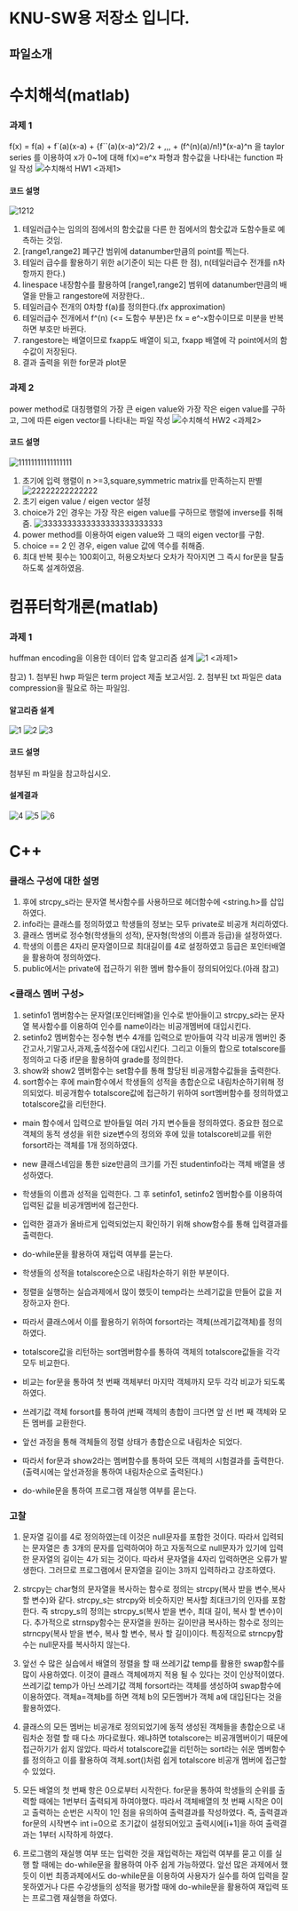 # KNU-SW용 저장소 입니다.

## 파일소개
# 수치해석(matlab)
### 과제 1
f(x) = f(a) + f`(a)(x-a) + {f``(a)(x-a)^2}/2 + ,,, + (f^(n)(a)/n!)*(x-a)^n 을 taylor series 를 이용하여 x가 0~1에 대해 f(x)=e^x 파형과 함수값을 나타내는 function 파일 작성
![수치해석 HW1](https://user-images.githubusercontent.com/58419421/69967248-5a55c880-155b-11ea-8592-59db7021296e.jpg)
<과제1>

#### 코드 설명
![1212](https://user-images.githubusercontent.com/58419421/69969718-4c567680-1560-11ea-9193-dca16e0552b8.jpg)
1) 테일러급수는 임의의 점에서의 함숫값을 다른 한 점에서의 함숫값과 도함수들로 예측하는 것임.
2) [range1,range2] 폐구간 범위에 datanumber만큼의 point를 찍는다.
3) 테일러 급수를 활용하기 위한 a(기준이 되는 다른 한 점), n(테일러급수 전개를 n차항까지 한다.)
4) linespace 내장함수를 활용하여 [range1,range2] 범위에 datanumber만큼의 배열을 만들고 rangestore에 저장한다..
5) 테일러급수 전개의 0차항 f(a)를 정의한다.(fx approximation)
6) 테일러급수 전개에서 f^(n) (<= 도함수 부분)은 fx = e^-x함수이므로 미분을 반복하면 부호만 바뀐다.
7) rangestore는 배열이므로 fxapp도 배열이 되고, fxapp 배열에 각 point에서의 함수값이 저장된다.
8) 결과 출력을 위한 for문과 plot문



### 과제 2
power method로 대칭행렬의 가장 큰 eigen value와 가장 작은 eigen value를 구하고, 그에 따른 eigen vector를 나타내는 파일 작성
![수치해석 HW2](https://user-images.githubusercontent.com/58419421/69967246-59bd3200-155b-11ea-8a82-05beb741cc29.jpg)
<과제2>

#### 코드 설명
![11111111111111111](https://user-images.githubusercontent.com/58419421/69970444-9b50db80-1561-11ea-89e9-320eb51ef7db.jpg)
1) 초기에 입력 행렬이 n >=3,square,symmetric matrix를 만족하는지 판별
![22222222222222](https://user-images.githubusercontent.com/58419421/69970445-9b50db80-1561-11ea-83f2-a2bee75c217e.jpg)
2) 초기 eigen value / eigen vector 설정
3) choice가 2인 경우는 가장 작은 eigen value를 구하므로 행렬에 inverse를 취해줌.
![3333333333333333333333333](https://user-images.githubusercontent.com/58419421/69970446-9be97200-1561-11ea-8455-181529358dfd.jpg)
4) power method를 이용하여 eigen value와 그 때의 eigen vector를 구함.
5) choice == 2 인 경우, eigen value 값에 역수를 취해줌.
6) 최대 반복 횟수는 100회이고, 허용오차보다 오차가 작아지면 그 즉시 for문을 탈출하도록 설계하였음.



# 컴퓨터학개론(matlab)
### 과제 1
huffman encoding을 이용한 데이터 압축 알고리즘 설계
![1](https://user-images.githubusercontent.com/58419421/69968484-dcdf8780-155d-11ea-9709-1880eb5487c0.jpg)
<과제1>

참고) 1. 첨부된 hwp 파일은 term project 제출 보고서임.
      2. 첨부된 txt 파일은 data compression을 필요로 하는 파일임. 

#### 알고리즘 설계
![1](https://user-images.githubusercontent.com/58419421/69973225-7c087d00-1566-11ea-9c8b-d9b8e6e2d858.jpg)
![2](https://user-images.githubusercontent.com/58419421/69973224-7c087d00-1566-11ea-9228-7961126c441a.jpg)
![3](https://user-images.githubusercontent.com/58419421/69973227-7c087d00-1566-11ea-9c61-86ecb94bce10.jpg)

#### 코드 설명
첨부된 m 파일을 참고하십시오.

#### 설계결과
![4](https://user-images.githubusercontent.com/58419421/69973228-7ca11380-1566-11ea-94a5-5083e73b6655.jpg)
![5](https://user-images.githubusercontent.com/58419421/69973229-7ca11380-1566-11ea-8464-451f3960f302.jpg)
![6](https://user-images.githubusercontent.com/58419421/69973532-fdf8a600-1566-11ea-8532-ea89f58529a6.jpg)


# C++
### 클래스 구성에 대한 설명
1) 후에 strcpy_s라는 문자열 복사함수를 사용하므로 헤더함수에 <string.h>를 삽입하였다.
2) info라는 클래스를 정의하였고 학생들의 정보는 모두 private로 비공개 처리하였다. 
3) 클래스 멤버로 정수형(학생들의 성적), 문자형(학생의 이름과 등급)을 설정하였다.
4) 학생의 이름은 4자리 문자열이므로 최대길이를 4로 설정하였고 등급은 포인터배열을 활용하여 정의하였다.
5) public에서는 private에 접근하기 위한 멤버 함수들이 정의되어있다.(아래 참고)

### <클래스 멤버 구성>
1. setinfo1 멤버함수는 문자열(포인터배열)을 인수로 받아들이고 strcpy_s라는 문자열 복사함수를 이용하여 인수를 name이라는 비공개멤버에 대입시킨다.
2. setinfo2 멤버함수는 정수형 변수 4개를 입력으로 받아들여 각각 비공개 멤버인 중간고사,기말고사,과제,출석점수에 대입시킨다. 그리고 이들의 합으로 totalscore를 정의하고 다중 if문을 활용하여 grade를 정의한다.
3. show와 show2 멤버함수는 set함수를 통해 할당된 비공개함수값들을 출력한다.
4. sort함수는 후에 main함수에서 학생들의 성적을 총합순으로 내림차순하기위해 정의되었다. 비공개함수 totalscore값에 접근하기 위하여 sort멤버함수를 정의하였고 totalscore값을 리턴한다.

- main 함수에서 입력으로 받아들일 여러 가지 변수들을 정의하였다. 중요한 점으로 객체의 동적 생성을 위한 size변수의 정의와 후에 있을 totalscore비교를 위한 forsort라는 객체를 1개 정의하였다.
- new 클래스네임을 통한 size만큼의 크기를 가진 studentinfo라는 객체 배열을 생성하였다.

- 학생들의 이름과 성적을 입력한다. 그 후 setinfo1, setinfo2 멤버함수를 이용하여 입력된 값을 비공개멤버에 접근한다.
- 입력한 결과가 올바르게 입력되었는지 확인하기 위해 show함수를 통해 입력결과를 출력한다.
- do-while문을 활용하여 재입력 여부를 묻는다.

- 학생들의 성적을 totalscore순으로 내림차순하기 위한 부분이다.
- 정렬을 실행하는 실습과제에서 많이 했듯이 temp라는 쓰레기값을 만들어 값을 저장하고자 한다.
- 따라서 클래스에서 이를 활용하기 위하여 forsort라는 객체(쓰레기값객체)를 정의하였다.
- totalscore값을 리턴하는 sort멤버함수를 통하여 객체의 totalscore값들을 각각 모두 비교한다.
- 비교는 for문을 통하여 첫 번째 객체부터 마지막 객체까지 모두 각각 비교가 되도록 하였다. 
- 쓰레기값 객체 forsort를 통하여 j번째 객체의 총합이 크다면 앞 선 I번 째 객체와 모든 멤버를 교환한다.

- 앞선 과정을 통해 객체들의 정렬 상태가 총합순으로 내림차순 되었다.
- 따라서 for문과 show2라는 멤버함수를 통하여 모든 객체의 시험결과를 출력한다.(출력시에는 앞선과정을 통하여 내림차순으로 출력된다.)
- do-while문을 통하여 프로그램 재실행 여부를 묻는다.

### 고찰
1. 문자열 길이를 4로 정의하였는데 이것은 null문자를 포함한 것이다. 따라서 입력되는 문자열은 총 3개의 문자를 입력하여야 하고 자동적으로 null문자가 있기에 입력한 문자열의 길이는 4가 되는 것이다. 따라서 문자열을 4자리 입력하면은 오류가 발생한다. 그러므로 프로그램에서 문자열을 길이는 3까지 입력하라고 강조하였다.

2. strcpy는 char형의 문자열을 복사하는 함수로 정의는 strcpy(복사 받을 변수,복사 할 변수)와 같다. strcpy_s는 strcpy와 비슷하지만 복사할 최대크기의 인자를 포함한다. 즉 strcpy_s의 정의는 strcpy_s(복사 받을 변수, 최대 길이, 복사 할 변수)이다. 추가적으로 strnspy함수는 문자열을 원하는 길이만큼 복사하는 함수로 정의는 strncpy(복사 받을 변수, 복사 할 변수, 복사 할 길이)이다. 특징적으로 strncpy함수는 null문자를 복사하지 않는다.

3. 앞선 수 많은 실습에서 배열의 정렬을 할 때 쓰레기값 temp를 활용한 swap함수를 많이 사용하였다. 이것이 클래스 객체에까지 적용 될 수 있다는 것이 인상적이였다. 쓰레기값 temp가 아닌 쓰레기값 객체 forsort라는 객체를 생성하여 swap함수에 이용하였다. 객체a=객체b를 하면 객체 b의 모든멤버가 객체 a에 대입된다는 것을 활용하였다.

4. 클래스의 모든 멤버는 비공개로 정의되었기에 동적 생성된 객체들을 총합순으로 내림차순 정렬 할 때 다소 까다로웠다. 왜냐하면 totalscore는 비공개멤버이기 때문에 접근하기가 쉽지 않았다. 따라서 totalscore값을 리턴하는 sort라는 쉬운 멤버함수를 정의하고 이를 활용하여 객체.sort()처럼 쉽게 totalscore 비공개 멤버에 접근할 수 있었다.

5. 모든 배열의 첫 번째 항은 0으로부터 시작한다. for문을 통하여 학생들의 순위를 출력할 때에는 1번부터 출력되게 하여야했다. 따라서 객체배열의 첫 번째 시작은 0이고 출력하는 순번은 시작이 1인 점을 유의하여 출력결과를 작성하였다. 즉, 출력결과 for문의 시작변수 int i=0으로 초기값이 설정되어있고 출력시에[i+1]을 하여 출력결과는 1부터 시작하게 하였다.

6. 프로그램의 재실행 여부 또는 입력한 것을 재입력하는 재입력 여부를 묻고 이를 실행 할 때에는 do-while문을 활용하여 아주 쉽게 가능하였다. 앞선 많은 과제에서 했듯이 이번 최종과제에서도 do-while문을 이용하여 사용자가 실수를 하여 입력을 잘못하였거나 다른 수강생들의 성적을 평가할 때에 do-while문을 활용하여 재입력 또는 프로그램 재실행을 하였다.



